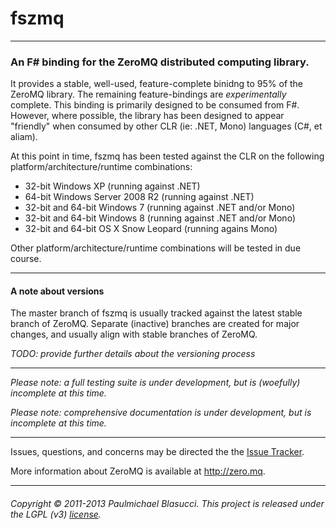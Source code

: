 <!---
This file is part of fszmq.

fszmq is free software: you can redistribute it and/or modify
it under the terms of the GNU Lesser General Public License as published 
by the Free Software Foundation, either version 3 of the License, or
(at your option) any later version.

fszmq is distributed in the hope that it will be useful,
but WITHOUT ANY WARRANTY; without even the implied warranty of
MERCHANTABILITY or FITNESS FOR A PARTICULAR PURPOSE. See the
GNU Lesser General Public License for more details.

You should have received a copy of the GNU Lesser General Public License
along with fszmq. If not, see <http://www.gnu.org/licenses/>.

Copyright (c) 2011-2013 Paulmichael Blasucci
-->
fszmq
=======================

---------------------------------------------------------------------------

### An F# binding for the ZeroMQ distributed computing library.

It provides a stable, well-used, feature-complete binidng to 95% of the ZeroMQ library.
The remaining feature-bindings are _experimentally_ complete. 
This binding is primarily designed to be consumed from F#. 
However, where possible, the library has been designed to appear "friendly" when consumed by other CLR (ie: .NET, Mono) languages (C#, et aliam).


At this point in time, fszmq has been tested against the CLR on the following platform/architecture/runtime combinations:
* 32-bit Windows XP (running against .NET)
* 64-bit Windows Server 2008 R2 (running against .NET)
* 32-bit and 64-bit Windows 7 (running against .NET and/or Mono)
* 32-bit and 64-bit Windows 8 (running against .NET and/or Mono)
* 32-bit and 64-bit OS X Snow Leopard (running agains Mono)

Other platform/architecture/runtime combinations will be tested in due course.

---------------------------------------------------------------------------

#### A note about versions

The master branch of fszmq is usually tracked against the latest stable branch of ZeroMQ.
Separate (inactive) branches are created for major changes, and usually align with stable branches of ZeroMQ.

_TODO: provide further details about the versioning process_

---------------------------------------------------------------------------

_Please note: a full testing suite is under development, but is (woefully) incomplete at this time._

_Please note: comprehensive documentation is under development, but is incomplete at this time._

---------------------------------------------------------------------------

Issues, questions, and concerns may be directed the the [Issue Tracker](http://github.com/pblasucci/fszmq/issues).

More information about ZeroMQ is available at http://zero.mq.

---------------------------------------------------------------------------

###### Copyright &#169; 2011-2013 Paulmichael Blasucci. This project is released under the LGPL (v3) [license](COPYING.lesser).

